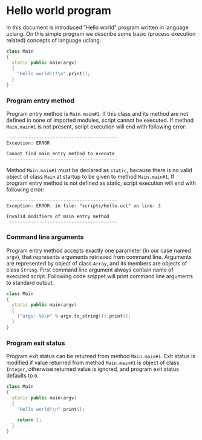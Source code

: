 
# Hello world program

In this document is introduced "Hello world" program written in language
uclang. On this simple program we describe some basic (process execution related)
concepts of language uclang.

```cpp
class Main
{
  static public main(argv)
  {
    "Hello world!!!\n".print();
  }
}
```

### Program entry method

Program entry method is `Main.main#1`. If this class and its method are not
defined in none of imported modules, script cannot be executed.
If method `Main.main#1` is not present, script execution will end with
following error:

```
 ---------------------------------------- 
Exception: ERROR

Cannot find main entry method to execute
 ---------------------------------------- 
```

Method `Main.main#1` must be declared as `static`, because there is no valid
object of class `Main` at startup to be given to method `Main.main#1`. If program entry
method is not defined as static, script execution will end with following error:

```
 ---------------------------------------- 
Exception: ERROR: in file: "scripts/hello.ucl" on line: 3

Invalid modifiers of main entry method
 ---------------------------------------- 
```

### Command line arguments

Program entry method accepts exactly one parameter (in our case named `argv`),
that represents arguments retrieved from command line.  Arguments are
represented by object of class `Array`, and its members are objects of class
`String`.  First command line argument always contain name of executed script.
Following code snippet will print command line arguments to standard output.

```cpp
class Main
{
  static public main(argv)
  {
    ("argv: %s\n" % argv.to_string()).print();
  }
}
```

### Program exit status

Program exit status can be returned from method `Main.main#1`. Exit status is
modified if value returned from method `Main.main#1` is object of class
`Integer`, otherwise returned value is ignored, and program exit status
defaults to `0`.

```cpp
class Main
{
  static public main(argv)
  {
    "Hello world!\n".print();

    return 1;
  }
}
```

